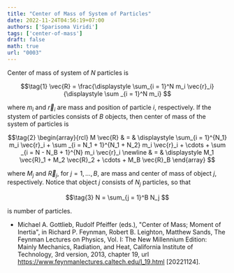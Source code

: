 ```yaml
---
title: "Center of Mass of System of Particles"
date: 2022-11-24T04:56:19+07:00
authors: ['Sparisoma Viridi']
tags: ['center-of-mass']
draft: false
math: true
url: "0003"
---
```


Center of mass of system of $N$ particles is

$$\tag{1}
\vec{R} = \frac{\displaystyle \sum_{i = 1}^N m_i \vec{r}_i}{\displaystyle \sum _{i = 1}^N m_i} 
$$

where $m_i$ and $\vec{r}_i$ are mass and position of particle $i$, respectively. If the stystem of particles consists of $B$ objects, then center of mass of the system of particles is

$$\tag{2}
\begin{array}{rcl}
M \vec{R} & = & \displaystyle \sum_{i = 1}^{N_1} m_i \vec{r}_i + \sum _{i = N_1 + 1}^{N_1 + N_2} m_i \vec{r}_i + \cdots + \sum _{i = N - N_B + 1}^{N} m_i \vec{r}_i \newline
& = & \displaystyle M_1 \vec{R}_1 + M_2 \vec{R}_2 + \cdots + M_B \vec{R}_B
\end{array}
$$

where $M_j$ and $\vec{R}_j$, for $j = 1, \dots, B$, are mass and center of mass of object $j$, respectively. Notice that object $j$ consists of $N_j$ particles, so that

$$\tag{3}
N = \sum_{j = 1}^B N_j
$$

is number of particles.

+ Michael A. Gottlieb, Rudolf Pfeiffer (eds.), "Center of Mass; Moment of Inertia", in Richard P. Feynman, Robert B. Leighton, Matthew Sands, The Feynman Lectures on Physics, Vol. I: The New Millennium Edition: Mainly Mechanics, Radiation, and Heat, California Institute of Technology, 3rd version, 2013, chapter 19, url https://www.feynmanlectures.caltech.edu/I_19.html [20221124].
